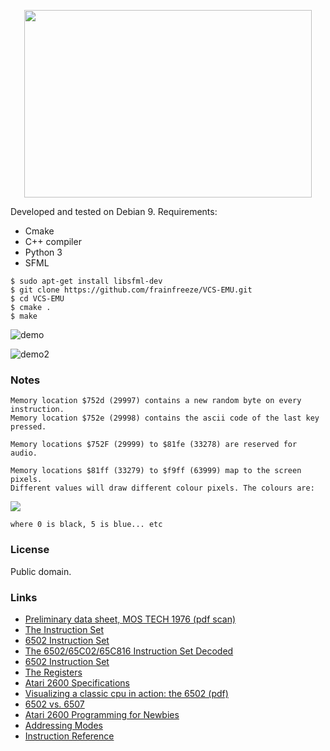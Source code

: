 <p align="center">
  <img width="460" height="300" src="http://i.imgur.com/OLly94X.png">
</p>

Developed and tested on Debian 9. Requirements:
- Cmake
- C++ compiler
- Python 3
- SFML

```
$ sudo apt-get install libsfml-dev
$ git clone https://github.com/frainfreeze/VCS-EMU.git
$ cd VCS-EMU
$ cmake .
$ make
```

![demo](https://i.imgur.com/ARBJu1x.gif)

![demo2](https://thumbs.gfycat.com/EnviousPeriodicDorado-max-1mb.gif)

### Notes
```
Memory location $752d (29997) contains a new random byte on every instruction.
Memory location $752e (29998) contains the ascii code of the last key pressed.

Memory locations $752F (29999) to $81fe (33278) are reserved for audio.

Memory locations $81ff (33279) to $f9ff (63999) map to the screen pixels. 
Different values will draw different colour pixels. The colours are:
```
![](http://i.imgur.com/LGLzA81.png)
```
where 0 is black, 5 is blue... etc 
```

### License
Public domain. 

### Links
- [Preliminary data sheet, MOS TECH 1976 (pdf scan)](https://www.mdawson.net/vic20chrome/cpu/mos_6500_mpu_preliminary_may_1976.pdf)
- [The Instruction Set](https://web.archive.org/web/20080218073724/http://www.obelisk.demon.co.uk/6502/instructions.html)
- [6502 Instruction Set](https://www.atariarchives.org/2bml/chapter_10.php)
- [The 6502/65C02/65C816 Instruction Set Decoded](http://www.llx.com/~nparker/a2/opcodes.html)
- [6502 Instruction Set](http://www.masswerk.at/6502/6502_instruction_set.html)
- [The Registers](https://web.archive.org/web/20080218084556/http://www.obelisk.demon.co.uk:80/6502/registers.html#N)
- [Atari 2600 Specifications](http://problemkaputt.de/2k6specs.htm)
- [Visualizing a classic cpu in action: the 6502 (pdf)](http://www.visual6502.org/docs/6502_in_action_14_web.pdf)
- [6502 vs. 6507](http://blog.visual6502.org/2010/09/6502-vs-6507.html)
- [Atari 2600 Programming for Newbies](http://www.randomterrain.com/atari-2600-memories-tutorial-andrew-davie-01.html)
- [Addressing Modes](https://web.archive.org/web/20080307103453/http://www.obelisk.demon.co.uk:80/6502/addressing.html)
- [Instruction Reference](https://web.archive.org/web/20080305225025/http://www.obelisk.demon.co.uk:80/6502/reference.html)
